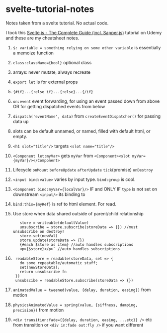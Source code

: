 # svelte-tutorial-notes
Notes taken from a svelte tutorial. No actual code. 

I took this [Svelte.js - The Complete Guide (incl. Sapper.js)](https://www.udemy.com/course/sveltejs-the-complete-guide/) tutorial on Udemy and these are my cheatsheet notes. 

1. `$: variable = something relying on some other variable` is essentially a memoize function
1. `class:className={bool}` optional class
1. arrays: never mutate, always recreate
1. `export let` is for external props
1. `{#if}...{:else if}...{:else}...{/if}`
1. `on:event` event forwarding, for using an event passed down from above OR for getting dispatched events from below
1. `dispatch('eventName', data)` from `createEventDispatcher()` for passing data up
1. slots can be default unnamed, or named, filled with default html, or empty.
1. `<h1 slot="title"/>` targets `<slot name="title"/>`
1. `<Component let:myVar>` gets `myVar` from `<Component><slot myVar={myVar}/></Component>`
1. Lifecycle `onMount` `beforeUpdate` `afterUpdate` `tick`(promise) `onDestroy`
1. `<input bind:value>` varies by input type. `bind:group` is cool.
1. `<Component bind:myVar={localVar}/>` IF and ONLY IF `type` is not set on downstream `<input/>` its binding to
1. `bind:this={myRef}` is ref to html element. For read.
1. Use store when data shared outside of parent/child relationship

          store = writeable(defaultValue)
          unsubscribe = store.subscribe(storeData => {}) //must unsubscribe on destroy!
          store.set(newVal)
          store.update(storeData => {})
          {#each $store as item} //auto handles subscriptions
          <p>{$store}</p>` //auto handles subscriptions
1.           
        readableStore = readable(storeData, set => { 
          do some repeatable/automatic stuff; 
          set(newStoreData); 
          return unsubscribe fn
        })    
        unsubscibe = readableStore.subscribe(storeData => {})
1. `animatedValue = tweened(value, {delay, duration, easing})` from motion
1. `physicsAnimatedValue = spring(value, {siffness, damping, precision})` from motion
1. `<div transition:fade={{delay, duration, easing, ...etc}} />` etc from transition or `<div in:fade out:fly />` if you want different
